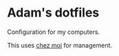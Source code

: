 # Adam's dotfiles

Configuration for my computers.

This uses [chez moi](https://www.chezmoi.io/) for management. 
